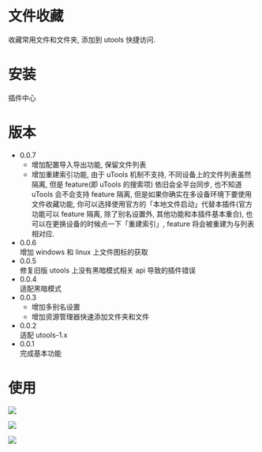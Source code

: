 # 文件收藏
收藏常用文件和文件夹, 添加到 utools 快捷访问.

# 安装
插件中心

# 版本
- 0.0.7  
    - 增加配置导入导出功能, 保留文件列表
    - 增加重建索引功能, 由于 uTools 机制不支持, 不同设备上的文件列表虽然隔离, 但是 feature(即 uTools 的搜索项) 依旧会全平台同步, 也不知道 uTools 会不会支持 feature 隔离, 但是如果你确实在多设备环境下要使用文件收藏功能, 你可以选择使用官方的「本地文件启动」代替本插件(官方功能可以 feature 隔离,  除了别名设置外, 其他功能和本插件基本重合), 也可以在更换设备的时候点一下「重建索引」, feature 将会被重建为与列表相对应.
- 0.0.6  
增加 windows 和 linux 上文件图标的获取
- 0.0.5  
修复旧版 utools 上没有黑暗模式相关 api 导致的插件错误
- 0.0.4  
适配黑暗模式
- 0.0.3  
    - 增加多别名设置
    - 增加资源管理器快速添加文件夹和文件
- 0.0.2  
适配 utools-1.x
- 0.0.1  
完成基本功能

# 使用

![](https://s2.ax1x.com/2019/10/28/KgAaTI.png)

![](https://s2.ax1x.com/2019/10/28/KgAkWT.png)

![](https://s1.ax1x.com/2020/10/29/BGfbV0.png)

